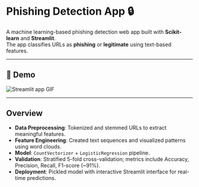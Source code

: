 # Phishing Detection App 🔒

A machine learning-based phishing detection web app built with **Scikit-learn** and **Streamlit**.  
The app classifies URLs as **phishing** or **legitimate** using text-based features.

---

## 🎥 Demo
![Streamlit app GIF](media/demo.gif)

---

## Overview
- **Data Preprocessing**: Tokenized and stemmed URLs to extract meaningful features.  
- **Feature Engineering**: Created text sequences and visualized patterns using word clouds.  
- **Model**: `CountVectorizer` + `LogisticRegression` pipeline.  
- **Validation**: Stratified 5-fold cross-validation; metrics include Accuracy, Precision, Recall, F1-score (~91%).  
- **Deployment**: Pickled model with interactive Streamlit interface for real-time predictions.
